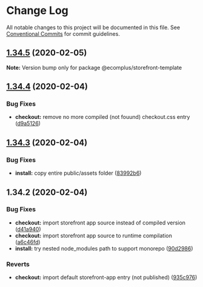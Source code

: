 # Change Log

All notable changes to this project will be documented in this file.
See [Conventional Commits](https://conventionalcommits.org) for commit guidelines.

## [1.34.5](https://github.com/ecomclub/storefront/compare/@ecomplus/storefront-template@1.34.4...@ecomplus/storefront-template@1.34.5) (2020-02-05)

**Note:** Version bump only for package @ecomplus/storefront-template





## [1.34.4](https://github.com/ecomclub/storefront-template/compare/@ecomplus/storefront-template@1.34.3...@ecomplus/storefront-template@1.34.4) (2020-02-04)


### Bug Fixes

* **checkout:** remove no more compiled (not fouund) checkout.css entry ([d9a5126](https://github.com/ecomclub/storefront-template/commit/d9a5126c889cc67e37b679dc5e378e9887a95f82))





## [1.34.3](https://github.com/ecomclub/storefront-template/compare/@ecomplus/storefront-template@1.34.2...@ecomplus/storefront-template@1.34.3) (2020-02-04)


### Bug Fixes

* **install:** copy entire public/assets folder ([83992b6](https://github.com/ecomclub/storefront-template/commit/83992b6f4dee587fc16d540ccd51dd3fb4241f9b))





## 1.34.2 (2020-02-04)


### Bug Fixes

* **checkout:** import storefront app source instead of compiled version ([d41a940](https://github.com/ecomclub/storefront-template/commit/d41a9401db63ff501b6efd95756f45a77c647fc5))
* **checkout:** import storefront app source to runtime compilation ([a6c46fd](https://github.com/ecomclub/storefront-template/commit/a6c46fdea2d9a228ca771333f4ab9798fb94c2c1))
* **install:** try nested node_modules path to support monorepo ([90d2986](https://github.com/ecomclub/storefront-template/commit/90d29862ec94b8835e9425519f741990600e1936))


### Reverts

* **checkout:** import default storefront-app entry (not published) ([935c976](https://github.com/ecomclub/storefront-template/commit/935c97655c77422bc8ffc0cc0f29632bcdcb837d))
